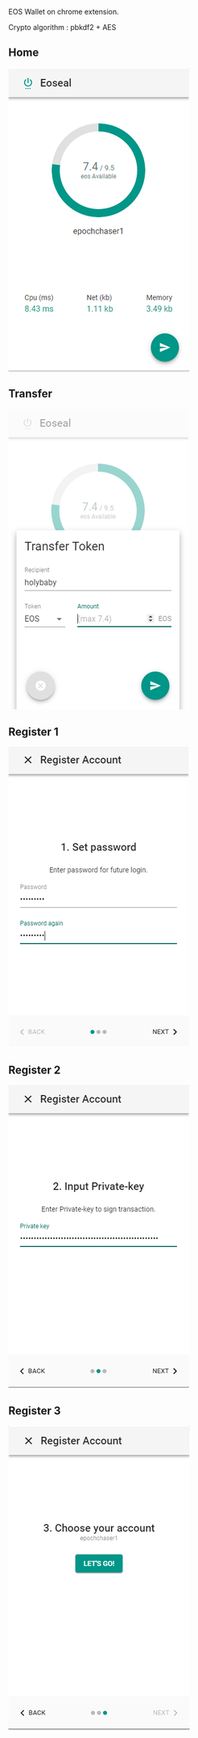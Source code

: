 EOS Wallet on chrome extension.

Crypto algorithm : pbkdf2 + AES

## Home

![Home](./readme/eoseal_main.png)

## Transfer

![Home](./readme/eoseal_transfer.png)

## Register 1

![Home](./readme/eoseal_register_1.png)

## Register 2

![Home](./readme/eoseal_register_2.png)

## Register 3

![Home](./readme/eoseal_register_3.png)
